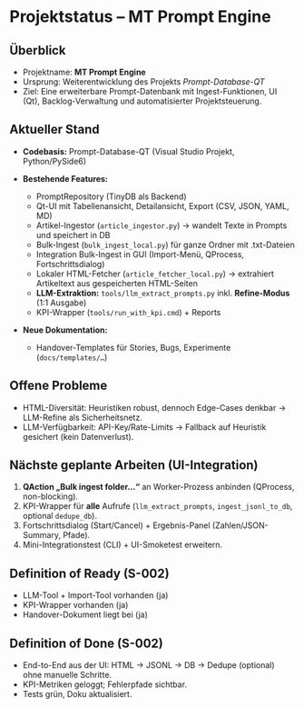 # Projektstatus – MT Prompt Engine

## Überblick
- Projektname: **MT Prompt Engine**
- Ursprung: Weiterentwicklung des Projekts *Prompt-Database-QT*
- Ziel: Eine erweiterbare Prompt-Datenbank mit Ingest-Funktionen, UI (Qt), Backlog-Verwaltung und automatisierter Projektsteuerung.

## Aktueller Stand
- **Codebasis:** Prompt-Database-QT (Visual Studio Projekt, Python/PySide6)
- **Bestehende Features:**
  - PromptRepository (TinyDB als Backend)
  - Qt-UI mit Tabellenansicht, Detailansicht, Export (CSV, JSON, YAML, MD)
  - Artikel-Ingestor (`article_ingestor.py`) → wandelt Texte in Prompts und speichert in DB
  - Bulk-Ingest (`bulk_ingest_local.py`) für ganze Ordner mit .txt-Dateien
  - Integration Bulk-Ingest in GUI (Import-Menü, QProcess, Fortschrittsdialog)
  - Lokaler HTML-Fetcher (`article_fetcher_local.py`) → extrahiert Artikeltext aus gespeicherten HTML-Seiten
  - **LLM-Extraktion:** `tools/llm_extract_prompts.py` inkl. **Refine-Modus** (1:1 Ausgabe)
  - KPI-Wrapper (`tools/run_with_kpi.cmd`) + Reports
	
- **Neue Dokumentation:**
  - Handover-Templates für Stories, Bugs, Experimente (`docs/templates/…`)

## Offene Probleme
- HTML-Diversität: Heuristiken robust, dennoch Edge-Cases denkbar → LLM-Refine als Sicherheitsnetz.
- LLM-Verfügbarkeit: API-Key/Rate-Limits → Fallback auf Heuristik gesichert (kein Datenverlust).

## Nächste geplante Arbeiten (UI-Integration)
1. **QAction „Bulk ingest folder…“** an Worker-Prozess anbinden (QProcess, non-blocking).  
2. KPI-Wrapper für **alle** Aufrufe (`llm_extract_prompts`, `ingest_jsonl_to_db`, optional `dedupe_db`).  
3. Fortschrittsdialog (Start/Cancel) + Ergebnis-Panel (Zahlen/JSON-Summary, Pfade).  
4. Mini-Integrationstest (CLI) + UI-Smoketest erweitern.

## Definition of Ready (S-002)
- LLM-Tool + Import-Tool vorhanden (ja)  
- KPI-Wrapper vorhanden (ja)  
- Handover-Dokument liegt bei (ja)  

## Definition of Done (S-002)
- End-to-End aus der UI: HTML → JSONL → DB → Dedupe (optional) ohne manuelle Schritte.  
- KPI-Metriken geloggt; Fehlerpfade sichtbar.  
- Tests grün, Doku aktualisiert.